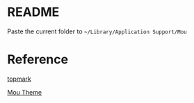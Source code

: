 # README

Paste the current folder to `~/Library/Application Support/Mou`

# Reference

[topmark](https://github.com/stuart36deg/TopMarks)

[Mou Theme](https://github.com/hzlzh/Mou-Theme/)

